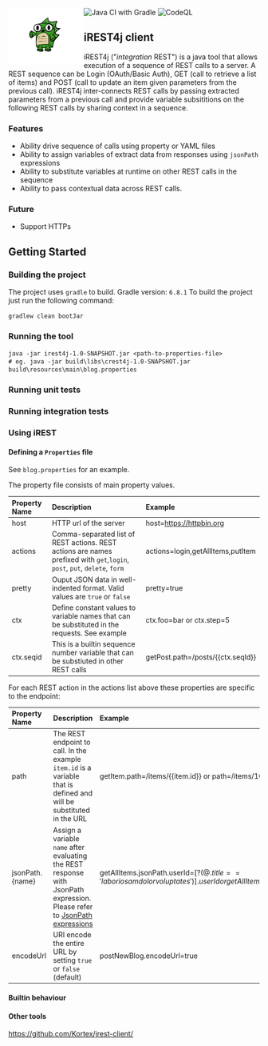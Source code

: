![Java CI with Gradle](https://github.com/psurti/crest4j/workflows/Java%20CI%20with%20Gradle/badge.svg?branch=master)
![CodeQL](https://github.com/psurti/crest4j/workflows/CodeQL/badge.svg)
<img src="doc/logo/iDino2.png" width="30%"  height="30%" style="float: left" align="left">
## iREST4j client
iREST4j ("*integration* REST") is a java tool that allows execution of a sequence of REST calls to a server. A REST sequence can be Login (OAuth/Basic Auth), GET (call to retrieve a list of items) and POST (call to update an item given parameters from the previous call). iREST4j inter-connects REST calls by passing extracted parameters from a previous call and provide variable subsititions on the following REST calls by sharing context in a sequence. 

### Features
- Ability drive sequence of calls using property or YAML files
- Ability to assign variables of extract data from responses using `jsonPath` expressions
- Ability to substitute variables at runtime on other REST calls in the sequence
- Ability to pass contextual data across REST calls.

### Future
- Support HTTPs

## Getting Started

### Building the project
The project uses `gradle` to build. Gradle version: `6.8.1`
To build the project just run the following command:
```shell
gradlew clean bootJar
```

### Running the tool
```
java -jar irest4j-1.0-SNAPSHOT.jar <path-to-properties-file>
# eg. java -jar build\libs\crest4j-1.0-SNAPSHOT.jar build\resources\main\blog.properties
```

### Running unit tests

### Running integration tests

### Using iREST
#### Defining a `Properties` file
See `blog.properties` for an example. 

The property file consists of main property values.

Property Name | Description | Example
:----- | :---- | :-----
host   |  HTTP url of the server | host=https://httpbin.org
actions | Comma-separated list of REST actions. REST actions are names prefixed with `get`,`login`, `post`, `put`, `delete`, `form` | actions=login,getAllItems,putItem
pretty | Ouput JSON data in well-indented format. Valid values are `true` or `false`| pretty=true |
ctx | Define constant values to  variable names that can be substituted in the requests. See example | ctx.foo=bar or ctx.step=5
ctx.seqid | This is a builtin sequence number variable that can be substiuted in other REST calls| getPost.path=/posts/{{ctx.seqId}}

For each REST action in the actions list above these properties are specific to the endpoint:

Property Name | Description | Example
:----- | :---- | :-----
path   | The REST endpoint to call. In the example `item.id` is a variable that is defined and will be substituted in the URL | getItem.path=/items/{{item.id}} or path=/items/10
jsonPath.{name}| Assign a variable `name` after evaluating the REST response with JsonPath expression. Please refer to [JsonPath expressions](http://jsonpath.com)|getAllItems.jsonPath.userId=$[?(@.title == 'laboriosam dolor voluptates')].userId or getAllItems.jsonPath.user.id=$..id
encodeUrl| URI encode the entire URL by setting `true` or `false` (default)| postNewBlog.encodeUrl=true

#### Builtin behaviour

#### Other tools
https://github.com/Kortex/jrest-client/

